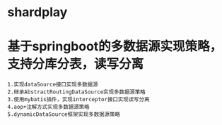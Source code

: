 # shardplay
基于springboot的多数据源实现策略，支持分库分表，读写分离 
=====
    1.实现dataSource接口实现多数据源   
    2.继承AbstractRoutingDataSource实现多数据源策略   
    3.使用mybatis插件，实现interceptor接口实现读写分离   
    4.aop+注解方式实现多数据源策略   
    5.dynamicDataSource框架实现多数据源策略  
